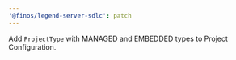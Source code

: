 ```yaml
---
'@finos/legend-server-sdlc': patch
---
```


Add `ProjectType` with MANAGED and EMBEDDED types to Project Configuration.